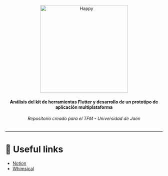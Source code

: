 <div align="center">
   <img src="https://raw.githubusercontent.com/flutter/website/master/src/_assets/image/flutter-lockup.png" alt="Happy" width="280"/>
   <h4>Análisis del kit de herramientas Flutter y desarrollo de un prototipo de aplicación multiplataforma</h4>
   <h6>Repositorio creado para el TFM - Universidad de Jaén </h6>
</div>

-----

# :link: Useful links

* [Notion](https://www.notion.so/TFM-Trabajo-Fin-de-M-ster-a01256bf528b4eed968583d49163fe8b)
* [Whimsical](https://whimsical.com/flutter-64HxQ2GvpAECRsK5uv1SVA)


